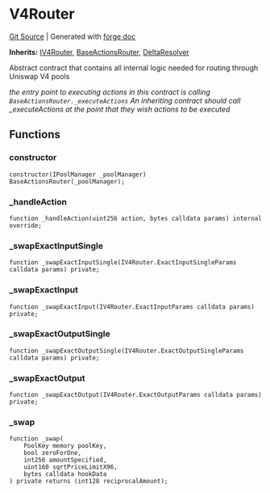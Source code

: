 # V4Router
[Git Source](https://github.com/Uniswap/docs/blob/47e3c30ae8a0d7c086bf3e41bd0e7e3a854e280b/src/V4Router.sol)
| Generated with [forge doc](https://book.getfoundry.sh/reference/forge/forge-doc)

**Inherits:**
[IV4Router](contracts/v4/reference/periphery/interfaces/IV4Router.md), [BaseActionsRouter](contracts/v4/reference/periphery/base/BaseActionsRouter.md), [DeltaResolver](contracts/v4/reference/periphery/base/DeltaResolver.md)

Abstract contract that contains all internal logic needed for routing through Uniswap V4 pools

*the entry point to executing actions in this contract is calling `BaseActionsRouter._executeActions`
An inheriting contract should call _executeActions at the point that they wish actions to be executed*


## Functions
### constructor


```solidity
constructor(IPoolManager _poolManager) BaseActionsRouter(_poolManager);
```

### _handleAction


```solidity
function _handleAction(uint256 action, bytes calldata params) internal override;
```

### _swapExactInputSingle


```solidity
function _swapExactInputSingle(IV4Router.ExactInputSingleParams calldata params) private;
```

### _swapExactInput


```solidity
function _swapExactInput(IV4Router.ExactInputParams calldata params) private;
```

### _swapExactOutputSingle


```solidity
function _swapExactOutputSingle(IV4Router.ExactOutputSingleParams calldata params) private;
```

### _swapExactOutput


```solidity
function _swapExactOutput(IV4Router.ExactOutputParams calldata params) private;
```

### _swap


```solidity
function _swap(
    PoolKey memory poolKey,
    bool zeroForOne,
    int256 amountSpecified,
    uint160 sqrtPriceLimitX96,
    bytes calldata hookData
) private returns (int128 reciprocalAmount);
```

